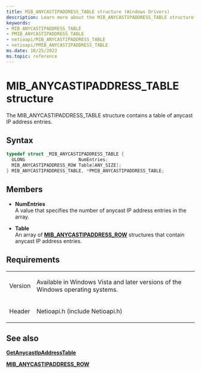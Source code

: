```yaml
---
title: MIB_ANYCASTIPADDRESS_TABLE structure (Windows Drivers)
description: Learn more about the MIB_ANYCASTIPADDRESS_TABLE structure.
keywords:
- MIB_ANYCASTIPADDRESS_TABLE
- PMIB_ANYCASTIPADDRESS_TABLE
- netioapi/MIB_ANYCASTIPADDRESS_TABLE
- netioapi/PMIB_ANYCASTIPADDRESS_TABLE
ms.date: 10/25/2022
ms.topic: reference
---
```


# MIB\_ANYCASTIPADDRESS\_TABLE structure

The MIB\_ANYCASTIPADDRESS\_TABLE structure contains a table of anycast IP address entries.

## Syntax

``` c++
typedef struct _MIB_ANYCASTIPADDRESS_TABLE {
  ULONG                    NumEntries;
  MIB_ANYCASTIPADDRESS_ROW Table[ANY_SIZE];
} MIB_ANYCASTIPADDRESS_TABLE, *PMIB_ANYCASTIPADDRESS_TABLE;
```

## Members

- **NumEntries**  
   A value that specifies the number of anycast IP address entries in the array.

- **Table**  
   An array of [**MIB\_ANYCASTIPADDRESS\_ROW**](mib-anycastipaddress-row.md) structures that contain anycast IP address entries.

## Requirements

<table>
<tbody>
<tr class="odd">
<td><p>Version</p></td>
<td><p>Available in Windows Vista and later versions of the Windows operating systems.</p></td>
</tr>
<tr class="even">
<td><p>Header</p></td>
<td>Netioapi.h (include Netioapi.h)</td>
</tr>
</tbody>
</table>

## See also

[**GetAnycastIpAddressTable**](getanycastipaddresstable.md)

[**MIB\_ANYCASTIPADDRESS\_ROW**](mib-anycastipaddress-row.md)
